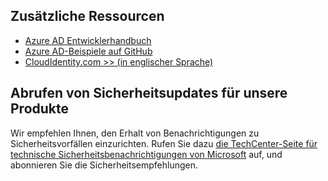 ## <a name="additional-resources"></a>Zusätzliche Ressourcen
* [Azure AD Entwicklerhandbuch](../articles/active-directory/develop/active-directory-developers-guide.md)
* [Azure AD-Beispiele auf GitHub](https://github.com/Azure-Samples/?utf8=%E2%9C%93&query=active-directory)
* [CloudIdentity.com &gt;&gt; (in englischer Sprache)](http://cloudidentity.com)

## <a name="get-security-updates-for-our-products"></a>Abrufen von Sicherheitsupdates für unsere Produkte
Wir empfehlen Ihnen, den Erhalt von Benachrichtigungen zu Sicherheitsvorfällen einzurichten. Rufen Sie dazu [die TechCenter-Seite für technische Sicherheitsbenachrichtigungen von Microsoft](https://technet.microsoft.com/security/dd252948) auf, und abonnieren Sie die Sicherheitsempfehlungen.
